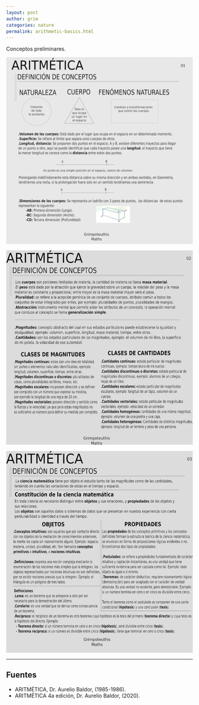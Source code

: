```yaml
---
layout: post
author: grim
categories: nature
permalink: arithmetic-basics.html
---
```


Conceptos preliminares.

![Compilation Process](assets/images/20210427/AritmeticaBasicConcepts01.png)

![Compilation Process](assets/images/20210427/AritmeticaBasicConcepts02.png)

![Compilation Process](assets/images/20210427/AritmeticaBasicConcepts03.png)


---

## **Fuentes**

- ARITMÉTICA, Dr. Aurelio Baldor, (1985-1986).
- ARITMÉTICA 4a edición, Dr. Aurelio Baldor, (2020).
